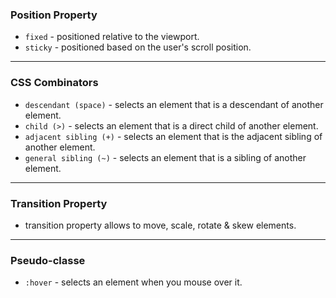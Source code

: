 ### Position Property
- `fixed` - positioned relative to the viewport.
- `sticky` - positioned based on the user's scroll position.

---

### CSS Combinators
- `descendant (space)` - selects an element that is a descendant of another element.
- `child (>)` - selects an element that is a direct child of another element.
- `adjacent sibling (+)` - selects an element that is the adjacent sibling of another element.
- `general sibling (~)` - selects an element that is a sibling of another element.

---

### Transition Property
- transition property allows to move, scale, rotate & skew elements.

---

### Pseudo-classe
- `:hover` - selects an element when you mouse over it.